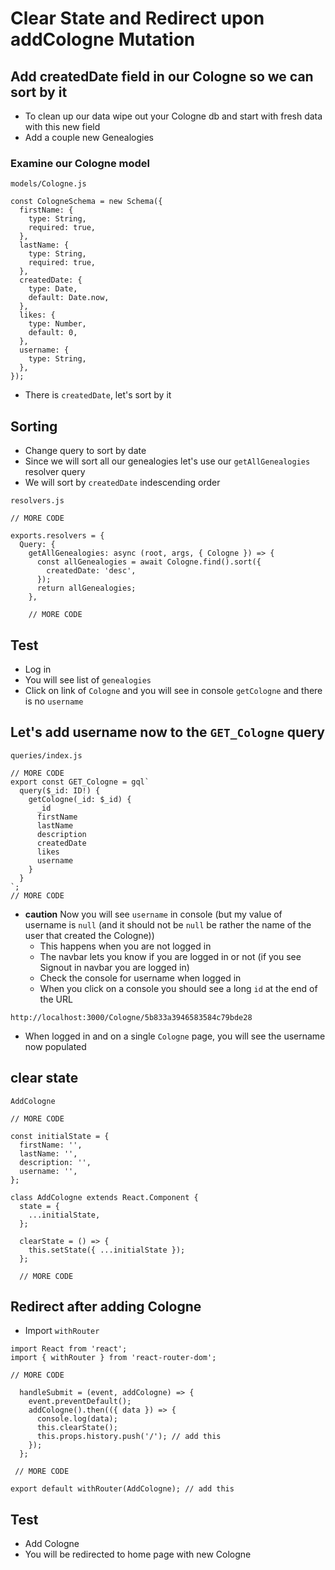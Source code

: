 # Clear State and Redirect upon addCologne Mutation
## Add createdDate field in our Cologne so we can sort by it
* To clean up our data wipe out your Cologne db and start with fresh data with this new field
* Add a couple new Genealogies

### Examine our Cologne model

`models/Cologne.js`

```
const CologneSchema = new Schema({
  firstName: {
    type: String,
    required: true,
  },
  lastName: {
    type: String,
    required: true,
  },
  createdDate: {
    type: Date,
    default: Date.now,
  },
  likes: {
    type: Number,
    default: 0,
  },
  username: {
    type: String,
  },
});
```

* There is `createdDate`, let's sort by it

## Sorting
* Change query to sort by date
* Since we will sort all our genealogies let's use our `getAllGenealogies` resolver query
* We will sort by `createdDate` indescending order

`resolvers.js`

```
// MORE CODE

exports.resolvers = {
  Query: {
    getAllGenealogies: async (root, args, { Cologne }) => {
      const allGenealogies = await Cologne.find().sort({
        createdDate: 'desc',
      });
      return allGenealogies;
    },

    // MORE CODE
```

## Test
* Log in
* You will see list of `genealogies`
* Click on link of `Cologne` and you will see in console `getCologne` and there is no `username`

## Let's add username now to the `GET_Cologne` query

`queries/index.js`

```
// MORE CODE
export const GET_Cologne = gql`
  query($_id: ID!) {
    getCologne(_id: $_id) {
      _id
      firstName
      lastName
      description
      createdDate
      likes
      username
    }
  }
`;
// MORE CODE
```

* **caution** Now you will see `username` in console (but my value of username is `null` (and it should not be `null` be rather the name of the user that created the Cologne))
    - This happens when you are not logged in
    - The navbar lets you know if you are logged in or not (if you see Signout in navbar you are logged in)
    - Check the console for username when logged in
    - When you click on a console you should see a long `id` at the end of the URL

`http://localhost:3000/Cologne/5b833a3946583584c79bde28`

* When logged in and on a single `Cologne` page, you will see the username now populated

## clear state
`AddCologne`

```
// MORE CODE

const initialState = {
  firstName: '',
  lastName: '',
  description: '',
  username: '',
};

class AddCologne extends React.Component {
  state = {
    ...initialState,
  };

  clearState = () => {
    this.setState({ ...initialState });
  };

  // MORE CODE
```

## Redirect after adding Cologne
* Import `withRouter`

```
import React from 'react';
import { withRouter } from 'react-router-dom';

// MORE CODE

  handleSubmit = (event, addCologne) => {
    event.preventDefault();
    addCologne().then(({ data }) => {
      console.log(data);
      this.clearState();
      this.props.history.push('/'); // add this
    });
  };

 // MORE CODE

export default withRouter(AddCologne); // add this
```

## Test
* Add Cologne
* You will be redirected to home page with new Cologne
